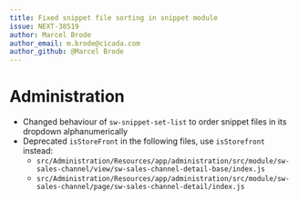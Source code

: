 ```yaml
---
title: Fixed snippet file sorting in snippet module
issue: NEXT-38519
author: Marcel Brode
author_email: m.brode@cicada.com
author_github: @Marcel Brode
---
```

# Administration
* Changed behaviour of `sw-snippet-set-list` to order snippet files in its dropdown alphanumerically
* Deprecated `isStoreFront` in the following files, use `isStorefront` instead:
    * `src/Administration/Resources/app/administration/src/module/sw-sales-channel/view/sw-sales-channel-detail-base/index.js`
    * `src/Administration/Resources/app/administration/src/module/sw-sales-channel/page/sw-sales-channel-detail/index.js`
